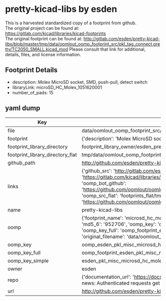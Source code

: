 # pretty-kicad-libs by esden  
This is a harvested standardized copy of a footprint from github.  
The original project can be found at:  
https://gitlab.com/kicad/libraries/kicad-footprints  
The original footprint can be found at:
http://gitlab.com/esden/pretty-kicad-libs/blob/master/tmp/data/oomlout_oomp_footprint_src/pkl_tag_connect.pretty/TC2050_SMALL.kicad_mod
Please consult that link for additional, details, files, and license information.  
## Footprint Details
* description: Molex MicroSD socket, SMD, push-pull, detect switch  
* libraryLink: microSD_HC_Molex_1051620001  
* number_of_pads: 15  
## yaml dump  
| Key | Value |  
| --- | --- |  
| file | data/oomlout_oomp_footprint_src/pretty-kicad-libs/pkl_misc.pretty/microSD_HC_Molex_1051620001.kicad_mod |  
| footprint | {'description': 'Molex MicroSD socket, SMD, push-pull, detect switch', 'libraryLink': 'microSD_HC_Molex_1051620001', 'number_of_pads': 15} |  
| footprint_library_directory | footprint_library_owner/esden_pretty-kicad-libs |  
| footprint_library_directory_flat | tmp/data/oomlout_oomp_footprint_src/footprints_flat/esden_pkl_misc_microsd_hc_molex_1051620001/working |  
| github_path | http://github.com/esden/pretty-kicad-libs/blob/master/tmp/data/oomlout_oomp_footprint_src/pkl_misc.pretty/microSD_HC_Molex_1051620001.kicad_mod |  
| links | {'github_src': 'http://gitlab.com/esden/pretty-kicad-libs/blob/master/tmp/data/oomlout_oomp_footprint_src/pkl_tag_connect.pretty/TC2050_SMALL.kicad_mod', 'github_src_repo': 'https://gitlab.com/kicad/libraries/kicad-footprints', 'oomp_bot': 'tmp/data/oomlout_oomp_footprint_src/footprints/esden_pkl_misc_microsd_hc_molex_1051620001/working', 'oomp_bot_github': 'https://github.com/oomlout/oomlout_oomp_footprint_bot/tree/main/tmp/data/oomlout_oomp_footprint_src/footprints/esden_pkl_misc_microsd_hc_molex_1051620001/working', 'oomp_src_flat': 'footprints_flat/tmp/data/oomlout_oomp_footprint_src/footprints_flat/esden_pkl_misc_microsd_hc_molex_1051620001/working', 'oomp_src_flat_github': 'https://github.com/oomlout/oomlout_oomp_footprint_src/tree/main/tmp/data/oomlout_oomp_footprint_src/footprints_flat/esden_pkl_misc_microsd_hc_molex_1051620001/working'} |  
| name | pretty-kicad-libs |  
| oomp | {'footprint_name': 'microsd_hc_molex_1051620001', 'library_name': 'pkl_misc', 'md5': '95270655e31a0aff9fb17a3830ce8782', 'md5_10': '95270655e3', 'md5_5': '95270', 'md5_6': '952706', 'oomp_key': 'oomp_esden_pkl_misc_microsd_hc_molex_1051620001', 'oomp_key_extra': 'oomp_footprint_esden_pkl_misc_microsd_hc_molex_1051620001', 'oomp_key_full': 'oomp_footprint_esden_pkl_misc_microsd_hc_molex_1051620001_952706', 'oomp_key_simple': 'esden_pkl_misc_microsd_hc_molex_1051620001', 'original_filename': 'data/oomlout_oomp_footprint_src/pretty-kicad-libs/pkl_misc.pretty/microSD_HC_Molex_1051620001.kicad_mod', 'owner_name': 'esden'} |  
| oomp_key | oomp_esden_pkl_misc_microsd_hc_molex_1051620001 |  
| oomp_key_full | oomp_footprint_esden_pkl_misc_microsd_hc_molex_1051620001 |  
| oomp_key_simple | esden_pkl_misc_microsd_hc_molex_1051620001 |  
| owner | esden |  
| repo | {'documentation_url': 'https://docs.github.com/rest/overview/resources-in-the-rest-api#rate-limiting', 'message': "API rate limit exceeded for 84.66.142.224. (But here's the good news: Authenticated requests get a higher rate limit. Check out the documentation for more details.)"} |  
| url | http://github.com/esden/pretty-kicad-libs |  

